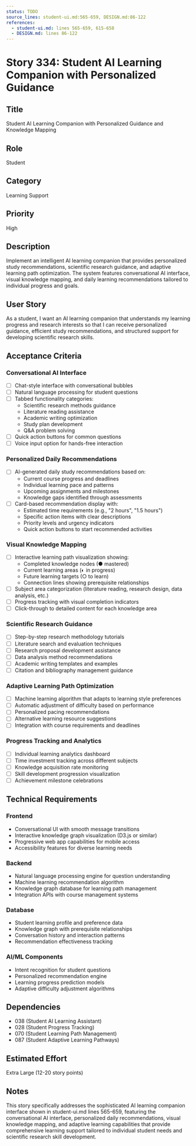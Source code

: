```yaml
---
status: TODO
source_lines: student-ui.md:565-659, DESIGN.md:86-122
references:
  - student-ui.md: lines 565-659, 615-658
  - DESIGN.md: lines 86-122
---
```


# Story 334: Student AI Learning Companion with Personalized Guidance

## Title
Student AI Learning Companion with Personalized Guidance and Knowledge Mapping

## Role
Student

## Category
Learning Support

## Priority
High

## Description
Implement an intelligent AI learning companion that provides personalized study recommendations, scientific research guidance, and adaptive learning path optimization. The system features conversational AI interface, visual knowledge mapping, and daily learning recommendations tailored to individual progress and goals.

## User Story
As a student, I want an AI learning companion that understands my learning progress and research interests so that I can receive personalized guidance, efficient study recommendations, and structured support for developing scientific research skills.

## Acceptance Criteria

### Conversational AI Interface
- [ ] Chat-style interface with conversational bubbles
- [ ] Natural language processing for student questions
- [ ] Tabbed functionality categories:
  - Scientific research methods guidance
  - Literature reading assistance  
  - Academic writing optimization
  - Study plan development
  - Q&A problem solving
- [ ] Quick action buttons for common questions
- [ ] Voice input option for hands-free interaction

### Personalized Daily Recommendations
- [ ] AI-generated daily study recommendations based on:
  - Current course progress and deadlines
  - Individual learning pace and patterns
  - Upcoming assignments and milestones
  - Knowledge gaps identified through assessments
- [ ] Card-based recommendation display with:
  - Estimated time requirements (e.g., "2 hours", "1.5 hours")
  - Specific action items with clear descriptions
  - Priority levels and urgency indicators
  - Quick action buttons to start recommended activities

### Visual Knowledge Mapping
- [ ] Interactive learning path visualization showing:
  - Completed knowledge nodes (● mastered)
  - Current learning areas (◐ in progress)  
  - Future learning targets (○ to learn)
  - Connection lines showing prerequisite relationships
- [ ] Subject area categorization (literature reading, research design, data analysis, etc.)
- [ ] Progress tracking with visual completion indicators
- [ ] Click-through to detailed content for each knowledge area

### Scientific Research Guidance
- [ ] Step-by-step research methodology tutorials
- [ ] Literature search and evaluation techniques
- [ ] Research proposal development assistance
- [ ] Data analysis method recommendations
- [ ] Academic writing templates and examples
- [ ] Citation and bibliography management guidance

### Adaptive Learning Path Optimization
- [ ] Machine learning algorithm that adapts to learning style preferences
- [ ] Automatic adjustment of difficulty based on performance
- [ ] Personalized pacing recommendations
- [ ] Alternative learning resource suggestions
- [ ] Integration with course requirements and deadlines

### Progress Tracking and Analytics
- [ ] Individual learning analytics dashboard
- [ ] Time investment tracking across different subjects
- [ ] Knowledge acquisition rate monitoring
- [ ] Skill development progression visualization
- [ ] Achievement milestone celebrations

## Technical Requirements

### Frontend
- Conversational UI with smooth message transitions
- Interactive knowledge graph visualization (D3.js or similar)
- Progressive web app capabilities for mobile access
- Accessibility features for diverse learning needs

### Backend
- Natural language processing engine for question understanding
- Machine learning recommendation algorithm
- Knowledge graph database for learning path management
- Integration APIs with course management systems

### Database
- Student learning profile and preference data
- Knowledge graph with prerequisite relationships
- Conversation history and interaction patterns
- Recommendation effectiveness tracking

### AI/ML Components
- Intent recognition for student questions
- Personalized recommendation engine
- Learning progress prediction models
- Adaptive difficulty adjustment algorithms

## Dependencies
- 038 (Student AI Learning Assistant)
- 028 (Student Progress Tracking)
- 070 (Student Learning Path Management)
- 087 (Student Adaptive Learning Pathways)

## Estimated Effort
Extra Large (12-20 story points)

## Notes
This story specifically addresses the sophisticated AI learning companion interface shown in student-ui.md lines 565-659, featuring the conversational AI interface, personalized daily recommendations, visual knowledge mapping, and adaptive learning capabilities that provide comprehensive learning support tailored to individual student needs and scientific research skill development.